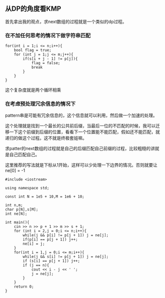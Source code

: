 ## 从DP的角度看KMP

首先拿出我的观点，求next数组的过程就是一个类似的dp过程。

### 在不加任何思考的情况下做字符串匹配

```
for(int i = 1;i <= n;i++){
    bool flag = true;
    for (int j = 1;j <= m;j++){
        if(s[i + j - 1] != p[j]){
            flag = false;
            break
        } 
    }
}
```

这个复杂度就是两个循环相乘

### 在考虑预处理冗余信息的情况下

pattern串是可能有冗余信息的，这个信息就可以利用，然后做一个加速的处理。

这个处理就是找到一个最长的公共前后缀，当最后一位的不匹配的时候，我可以迁移一下这个前缀到后缀的位置，看看下一个位置能不能匹配，假如还不能匹配，就递归的做这个过程。这不就是终极套娃嘛。

求patter的next数组的过程就是自己的后缀匹配自己前缀的过程，比较粗糙的讲就是自己匹配自己。

这里推荐的写法就是下标从1开始，这样可以少处理一下边界的情况。否则就要让ne[0] = -1

```
#include <iostream>

using namespace std;

const int N = 1e5 + 10,M = 1e6 + 10;

int n,m;
char p[N],s[M];
int ne[N];

int main(){
    cin >> n >> p + 1 >> m >> s + 1;
    for (int i = 2,j = 0;i <= n;i++){
        while(j && p[i] != p[j + 1]) j = ne[j];
        if(p[i] == p[j + 1]) j++;
        ne[i] = j;
    }
    for(int i = 1,j = 0;i <= m;i++){
        while(j && s[i] != p[j + 1]) j = ne[j];
        if (s[i] == p[j + 1]) j++;
        if (j == n){
            cout << i - j << ' ';
            j = ne[j];
        }
    }
    return 0;
}
```

